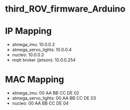 # third_ROV_firmware_Arduino

# IP Mapping

* atmega_imu: 10.0.0.2
* atmega_servo_lights: 10.0.0.4
* nucleo: 10.0.0.3
* mqtt broker (jetson): 10.0.0.254

# MAC Mapping

* atmega_imu: 00 AA BB CC DE 02
* atmega_servo_lights: 00 AA BB CC DE 03
* nucleo: 00 AA BB CC DE 04